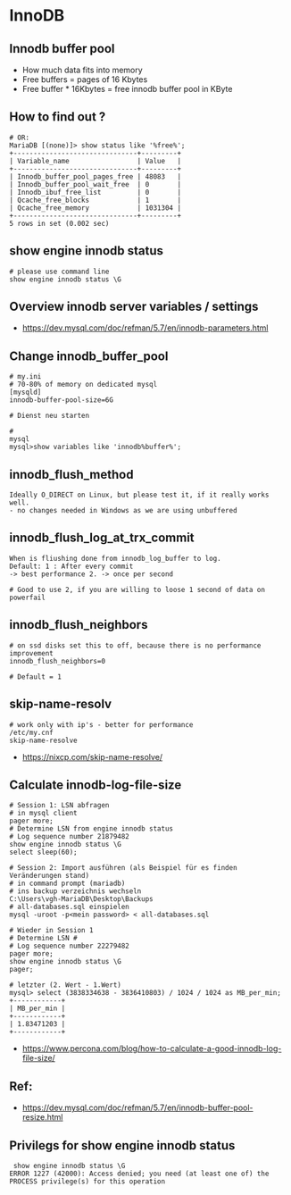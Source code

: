# InnoDB 

## Innodb buffer pool

  * How much data fits into memory 
  * Free buffers = pages of 16 Kbytes 
  * Free buffer * 16Kbytes = free innodb buffer pool in KByte  

## How to find out ?

```
# OR: 
MariaDB [(none)]> show status like '%free%';
+-------------------------------+---------+
| Variable_name                 | Value   |
+-------------------------------+---------+
| Innodb_buffer_pool_pages_free | 48083   |
| Innodb_buffer_pool_wait_free  | 0       |
| Innodb_ibuf_free_list         | 0       |
| Qcache_free_blocks            | 1       |
| Qcache_free_memory            | 1031304 |
+-------------------------------+---------+
5 rows in set (0.002 sec)
```

## show engine innodb status 

```
# please use command line 
show engine innodb status \G

```

## Overview innodb server variables / settings 

  * https://dev.mysql.com/doc/refman/5.7/en/innodb-parameters.html

## Change innodb_buffer_pool 

```
# my.ini 
# 70-80% of memory on dedicated mysql
[mysqld]
innodb-buffer-pool-size=6G

# Dienst neu starten 

# 
mysql
mysql>show variables like 'innodb%buffer%';
```

## innodb_flush_method 

```
Ideally O_DIRECT on Linux, but please test it, if it really works well.
- no changes needed in Windows as we are using unbuffered  
```

## 	innodb_flush_log_at_trx_commit

```
When is fliushing done from innodb_log_buffer to log.
Default: 1 : After every commit 
-> best performance 2. -> once per second

# Good to use 2, if you are willing to loose 1 second of data on powerfail 
```

## innodb_flush_neighbors 

```
# on ssd disks set this to off, because there is no performance improvement 
innodb_flush_neighbors=0 

# Default = 1 

```

## skip-name-resolv 

```
# work only with ip's - better for performance 
/etc/my.cnf 
skip-name-resolve
```

  * https://nixcp.com/skip-name-resolve/


## Calculate innodb-log-file-size

```
# Session 1: LSN abfragen 
# in mysql client 
pager more;
# Determine LSN from engine innodb status 
# Log sequence number 21879482
show engine innodb status \G 
select sleep(60);

```

```
# Session 2: Import ausführen (als Beispiel für es finden Veränderungen stand) 
# in command prompt (mariadb)
# ins backup verzeichnis wechseln
C:\Users\vgh-MariaDB\Desktop\Backups
# all-databases.sql einspielen 
mysql -uroot -p<mein password> < all-databases.sql 
```

```
# Wieder in Session 1
# Determine LSN #
# Log sequence number 22279482
pager more;
show engine innodb status \G
pager;
```

```
# letzter (2. Wert - 1.Wert) 
mysql> select (3838334638 - 3836410803) / 1024 / 1024 as MB_per_min;
+------------+
| MB_per_min |
+------------+
| 1.83471203 | 
+------------+
```

  * https://www.percona.com/blog/how-to-calculate-a-good-innodb-log-file-size/


## Ref:

  * https://dev.mysql.com/doc/refman/5.7/en/innodb-buffer-pool-resize.html
  

## Privilegs for show engine innodb status 

```
 show engine innodb status \G
ERROR 1227 (42000): Access denied; you need (at least one of) the PROCESS privilege(s) for this operation

```
